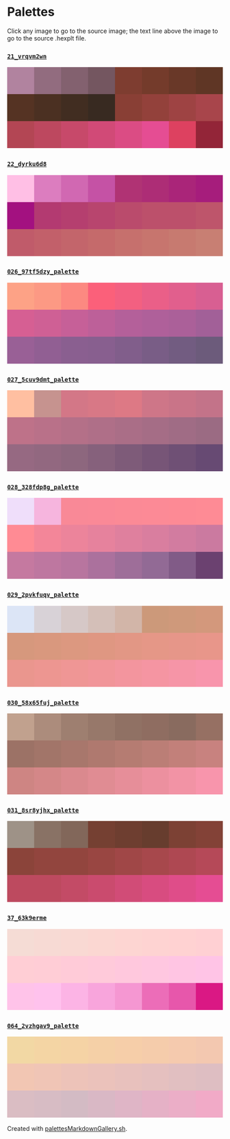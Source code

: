 # Palettes

Click any image to go to the source image; the text line above the image to go to the source .hexplt file.

### [`21_vrqvm2wn`](21_vrqvm2wn.hexplt)

[ ![21_vrqvm2wn.png](21_vrqvm2wn.png) ](21_vrqvm2wn.png)

### [`22_dyrku6d8`](22_dyrku6d8.hexplt)

[ ![22_dyrku6d8.png](22_dyrku6d8.png) ](22_dyrku6d8.png)

### [`026_97tf5dzy_palette`](026_97tf5dzy_palette.hexplt)

[ ![026_97tf5dzy_palette.png](026_97tf5dzy_palette.png) ](026_97tf5dzy_palette.png)

### [`027_5cuv9dmt_palette`](027_5cuv9dmt_palette.hexplt)

[ ![027_5cuv9dmt_palette.png](027_5cuv9dmt_palette.png) ](027_5cuv9dmt_palette.png)

### [`028_328fdp8g_palette`](028_328fdp8g_palette.hexplt)

[ ![028_328fdp8g_palette.png](028_328fdp8g_palette.png) ](028_328fdp8g_palette.png)

### [`029_2pvkfuqv_palette`](029_2pvkfuqv_palette.hexplt)

[ ![029_2pvkfuqv_palette.png](029_2pvkfuqv_palette.png) ](029_2pvkfuqv_palette.png)

### [`030_58x65fuj_palette`](030_58x65fuj_palette.hexplt)

[ ![030_58x65fuj_palette.png](030_58x65fuj_palette.png) ](030_58x65fuj_palette.png)

### [`031_8sr8yjhx_palette`](031_8sr8yjhx_palette.hexplt)

[ ![031_8sr8yjhx_palette.png](031_8sr8yjhx_palette.png) ](031_8sr8yjhx_palette.png)

### [`37_63k9erme`](37_63k9erme.hexplt)

[ ![37_63k9erme.png](37_63k9erme.png) ](37_63k9erme.png)

### [`064_2vzhgav9_palette`](064_2vzhgav9_palette.hexplt)

[ ![064_2vzhgav9_palette.png](064_2vzhgav9_palette.png) ](064_2vzhgav9_palette.png)

Created with [palettesMarkdownGallery.sh](https://github.com/earthbound19/_ebDev/blob/master/scripts/imgAndVideo/palettesMarkdownGallery.sh).